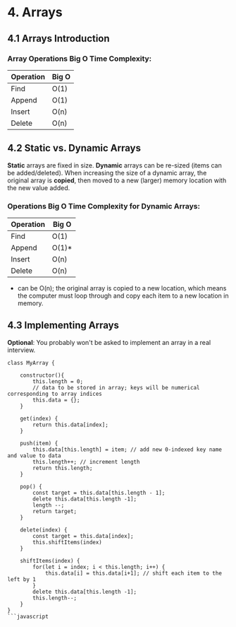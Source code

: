 # 4. Arrays

## 4.1 Arrays Introduction

### Array Operations Big O Time Complexity:
| Operation  | Big O  |
|------------|--------|
| Find       | O(1)   |
| Append     | O(1)   |
| Insert     | O(n)   |
| Delete     | O(n)   |

## 4.2 Static vs. Dynamic Arrays

**Static** arrays are fixed in size. **Dynamic** arrays can be re-sized (items can be added/deleted). When increasing the size of a dynamic array, the original array is **copied**, then moved to a new (larger) memory location with the new value added.

### Operations Big O Time Complexity for Dynamic Arrays:
| Operation  | Big O  |
|------------|--------|
| Find       | O(1)   |
| Append     | O(1)*  |
| Insert     | O(n)   |
| Delete     | O(n)   |

* can be O(n); the original array is copied to a new location, which means the computer must loop through and copy each item to a new location in memory.

## 4.3 Implementing Arrays

**Optional**: You probably won't be asked to implement an array in a real interview.

```
class MyArray {

    constructor(){
        this.length = 0;
        // data to be stored in array; keys will be numerical corresponding to array indices
        this.data = {}; 
    }

    get(index) {
        return this.data[index];
    }

    push(item) {
        this.data[this.length] = item; // add new 0-indexed key name and value to data
        this.length++; // increment length
        return this.length;
    }

    pop() {
        const target = this.data[this.length - 1];
        delete this.data[this.length -1];
        length --;
        return target;
    }

    delete(index) {
        const target = this.data[index];
        this.shiftItems(index)
    }

    shiftItems(index) {
        for(let i = index; i < this.length; i++) {
            this.data[i] = this.data[i+1]; // shift each item to the left by 1
        }
        delete this.data[this.length -1];
        this.length--;
    }
}
```javascript
